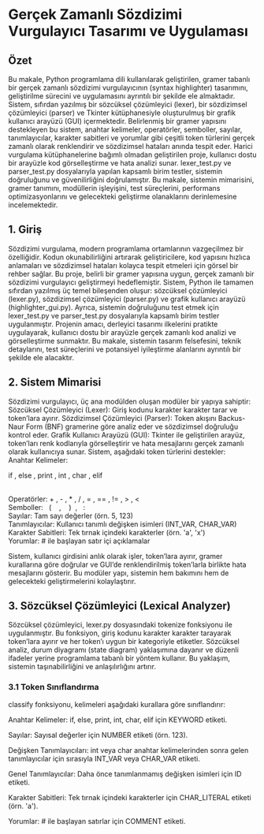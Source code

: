 <h1> Gerçek Zamanlı Sözdizimi Vurgulayıcı Tasarımı ve Uygulaması </h1>

<h2> Özet </h2>

Bu makale, Python programlama dili kullanılarak geliştirilen, gramer tabanlı bir gerçek zamanlı sözdizimi vurgulayıcının (syntax highlighter) tasarımını, 
geliştirilme sürecini ve uygulamasını ayrıntılı bir şekilde ele almaktadır. Sistem, sıfırdan yazılmış bir sözcüksel çözümleyici (lexer), 
bir sözdizimsel çözümleyici (parser) ve Tkinter kütüphanesiyle oluşturulmuş bir grafik kullanıcı arayüzü (GUI) içermektedir. Belirlenmiş bir gramer yapısını destekleyen bu sistem, 
anahtar kelimeler, operatörler, semboller, sayılar, tanımlayıcılar, karakter sabitleri ve yorumlar gibi çeşitli token türlerini gerçek zamanlı olarak renklendirir ve sözdizimsel hataları anında tespit eder.
Harici vurgulama kütüphanelerine bağımlı olmadan geliştirilen proje, kullanıcı dostu bir arayüzle kod görselleştirme ve hata analizi sunar. lexer_test.py ve parser_test.py dosyalarıyla yapılan kapsamlı birim testler, 
sistemin doğruluğunu ve güvenilirliğini doğrulamıştır. Bu makale, sistemin mimarisini, gramer tanımını, modüllerin işleyişini, test süreçlerini, performans optimizasyonlarını ve gelecekteki geliştirme olanaklarını derinlemesine incelemektedir.

<h2> 1. Giriş </h2>

Sözdizimi vurgulama, modern programlama ortamlarının vazgeçilmez bir özelliğidir. Kodun okunabilirliğini artırarak geliştiricilere, kod yapısını hızlıca anlamaları ve sözdizimsel hataları kolayca tespit etmeleri için görsel bir rehber sağlar. Bu proje, belirli bir gramer yapısına uygun, gerçek zamanlı bir sözdizimi vurgulayıcı geliştirmeyi hedeflemiştir. Sistem, Python ile tamamen sıfırdan yazılmış üç temel bileşenden oluşur: sözcüksel çözümleyici (lexer.py), sözdizimsel çözümleyici (parser.py) ve grafik kullanıcı arayüzü (highlighter_gui.py). Ayrıca, sistemin doğruluğunu test etmek için lexer_test.py ve parser_test.py dosyalarıyla kapsamlı birim testler uygulanmıştır. Projenin amacı, derleyici tasarımı ilkelerini pratikte uygulayarak, kullanıcı dostu bir arayüzle gerçek zamanlı kod analizi ve görselleştirme sunmaktır. Bu makale, sistemin tasarım felsefesini, teknik detaylarını, test süreçlerini ve potansiyel iyileştirme alanlarını ayrıntılı bir şekilde ele alacaktır.


<h2>2. Sistem Mimarisi</h2>

Sözdizimi vurgulayıcı, üç ana modülden oluşan modüler bir yapıya sahiptir:
Sözcüksel Çözümleyici (Lexer): Giriş kodunu karakter karakter tarar ve token’lara ayırır.
Sözdizimsel Çözümleyici (Parser): Token akışını Backus-Naur Form (BNF) gramerine göre analiz eder ve sözdizimsel doğruluğu kontrol eder.
Grafik Kullanıcı Arayüzü (GUI): Tkinter ile geliştirilen arayüz, token’ları renk kodlarıyla görselleştirir ve hata mesajlarını gerçek zamanlı olarak kullanıcıya sunar.
Sistem, aşağıdaki token türlerini destekler:<br>
Anahtar Kelimeler: <p font-color = "red">if , else , print , int , char , elif </p> <br>
Operatörler: + , - , * , / , = , == , != , > , <<br>
Semboller: &nbsp;&nbsp;( &nbsp;&nbsp; , &nbsp;&nbsp;  )&nbsp;&nbsp;, &nbsp;&nbsp;:  <br>
Sayılar: Tam sayı değerler (örn. 5, 123)<br>
Tanımlayıcılar: Kullanıcı tanımlı değişken isimleri (INT_VAR, CHAR_VAR)<br>
Karakter Sabitleri: Tek tırnak içindeki karakterler (örn. 'a', 'x')<br>
Yorumlar: # ile başlayan satır içi açıklamalar<br>

Sistem, kullanıcı girdisini anlık olarak işler, token’lara ayırır, gramer kurallarına göre doğrular ve GUI’de renklendirilmiş token’larla birlikte hata mesajlarını gösterir. Bu modüler yapı, sistemin hem bakımını hem de gelecekteki geliştirmelerini kolaylaştırır.


<h2>3. Sözcüksel Çözümleyici (Lexical Analyzer)</h2>

Sözcüksel çözümleyici, lexer.py dosyasındaki tokenize fonksiyonu ile uygulanmıştır. Bu fonksiyon, giriş kodunu karakter karakter tarayarak token’lara ayırır ve her token’ı uygun bir kategoriyle etiketler. Sözcüksel analiz, durum diyagramı (state diagram) yaklaşımına dayanır ve düzenli ifadeler yerine programlama tabanlı bir yöntem kullanır. Bu yaklaşım, sistemin taşınabilirliğini ve anlaşılırlığını artırır.

<h3>3.1 Token Sınıflandırma </h3>

classify fonksiyonu, kelimeleri aşağıdaki kurallara göre sınıflandırır:

Anahtar Kelimeler: if, else, print, int, char, elif için KEYWORD etiketi.

Sayılar: Sayısal değerler için NUMBER etiketi (örn. 123).

Değişken Tanımlayıcıları: int veya char anahtar kelimelerinden sonra gelen tanımlayıcılar için sırasıyla INT_VAR veya CHAR_VAR etiketi.

Genel Tanımlayıcılar: Daha önce tanımlanmamış değişken isimleri için ID etiketi.

Karakter Sabitleri: Tek tırnak içindeki karakterler için CHAR_LITERAL etiketi (örn. 'a').

Yorumlar: # ile başlayan satırlar için COMMENT etiketi.

